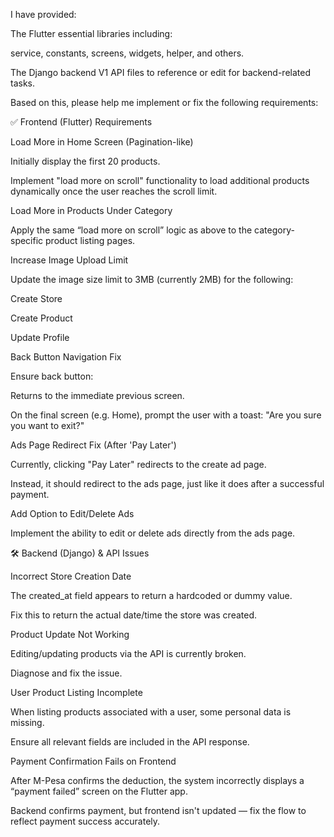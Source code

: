 I have provided:

The Flutter essential libraries including:

service, constants, screens, widgets, helper, and others.

The Django backend V1 API files to reference or edit for backend-related tasks.

Based on this, please help me implement or fix the following requirements:

✅ Frontend (Flutter) Requirements

Load More in Home Screen (Pagination-like)

Initially display the first 20 products.

Implement "load more on scroll" functionality to load additional products dynamically once the user reaches the scroll limit.

Load More in Products Under Category

Apply the same “load more on scroll” logic as above to the category-specific product listing pages.

Increase Image Upload Limit

Update the image size limit to 3MB (currently 2MB) for the following:

Create Store

Create Product

Update Profile

Back Button Navigation Fix

Ensure back button:

Returns to the immediate previous screen.

On the final screen (e.g. Home), prompt the user with a toast: "Are you sure you want to exit?"

Ads Page Redirect Fix (After 'Pay Later')

Currently, clicking "Pay Later" redirects to the create ad page.

Instead, it should redirect to the ads page, just like it does after a successful payment.

Add Option to Edit/Delete Ads

Implement the ability to edit or delete ads directly from the ads page.

🛠️ Backend (Django) & API Issues

Incorrect Store Creation Date

The created_at field appears to return a hardcoded or dummy value.

Fix this to return the actual date/time the store was created.

Product Update Not Working

Editing/updating products via the API is currently broken.

Diagnose and fix the issue.

User Product Listing Incomplete

When listing products associated with a user, some personal data is missing.

Ensure all relevant fields are included in the API response.

Payment Confirmation Fails on Frontend

After M-Pesa confirms the deduction, the system incorrectly displays a “payment failed” screen on the Flutter app.

Backend confirms payment, but frontend isn't updated — fix the flow to reflect payment success accurately.